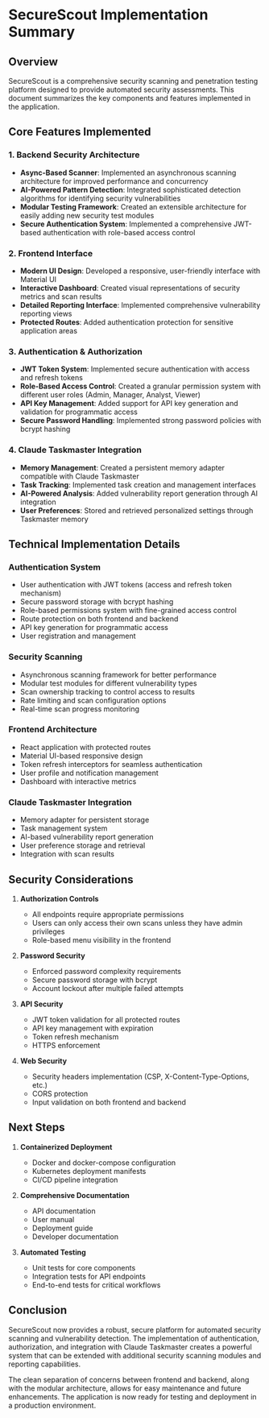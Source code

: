 # SecureScout Implementation Summary

## Overview

SecureScout is a comprehensive security scanning and penetration testing platform designed to provide automated security assessments. This document summarizes the key components and features implemented in the application.

## Core Features Implemented

### 1. Backend Security Architecture
- **Async-Based Scanner**: Implemented an asynchronous scanning architecture for improved performance and concurrency
- **AI-Powered Pattern Detection**: Integrated sophisticated detection algorithms for identifying security vulnerabilities
- **Modular Testing Framework**: Created an extensible architecture for easily adding new security test modules
- **Secure Authentication System**: Implemented a comprehensive JWT-based authentication with role-based access control

### 2. Frontend Interface
- **Modern UI Design**: Developed a responsive, user-friendly interface with Material UI
- **Interactive Dashboard**: Created visual representations of security metrics and scan results
- **Detailed Reporting Interface**: Implemented comprehensive vulnerability reporting views
- **Protected Routes**: Added authentication protection for sensitive application areas

### 3. Authentication & Authorization
- **JWT Token System**: Implemented secure authentication with access and refresh tokens
- **Role-Based Access Control**: Created a granular permission system with different user roles (Admin, Manager, Analyst, Viewer)
- **API Key Management**: Added support for API key generation and validation for programmatic access
- **Secure Password Handling**: Implemented strong password policies with bcrypt hashing

### 4. Claude Taskmaster Integration
- **Memory Management**: Created a persistent memory adapter compatible with Claude Taskmaster
- **Task Tracking**: Implemented task creation and management interfaces
- **AI-Powered Analysis**: Added vulnerability report generation through AI integration
- **User Preferences**: Stored and retrieved personalized settings through Taskmaster memory

## Technical Implementation Details

### Authentication System
- User authentication with JWT tokens (access and refresh token mechanism)
- Secure password storage with bcrypt hashing
- Role-based permissions system with fine-grained access control
- Route protection on both frontend and backend
- API key generation for programmatic access
- User registration and management

### Security Scanning
- Asynchronous scanning framework for better performance
- Modular test modules for different vulnerability types
- Scan ownership tracking to control access to results
- Rate limiting and scan configuration options
- Real-time scan progress monitoring

### Frontend Architecture
- React application with protected routes
- Material UI-based responsive design
- Token refresh interceptors for seamless authentication
- User profile and notification management
- Dashboard with interactive metrics

### Claude Taskmaster Integration
- Memory adapter for persistent storage
- Task management system
- AI-based vulnerability report generation
- User preference storage and retrieval
- Integration with scan results

## Security Considerations

1. **Authorization Controls**
   - All endpoints require appropriate permissions
   - Users can only access their own scans unless they have admin privileges
   - Role-based menu visibility in the frontend

2. **Password Security**
   - Enforced password complexity requirements
   - Secure password storage with bcrypt
   - Account lockout after multiple failed attempts

3. **API Security**
   - JWT token validation for all protected routes
   - API key management with expiration
   - Token refresh mechanism
   - HTTPS enforcement

4. **Web Security**
   - Security headers implementation (CSP, X-Content-Type-Options, etc.)
   - CORS protection
   - Input validation on both frontend and backend

## Next Steps

1. **Containerized Deployment**
   - Docker and docker-compose configuration
   - Kubernetes deployment manifests
   - CI/CD pipeline integration

2. **Comprehensive Documentation**
   - API documentation
   - User manual
   - Deployment guide
   - Developer documentation

3. **Automated Testing**
   - Unit tests for core components
   - Integration tests for API endpoints
   - End-to-end tests for critical workflows

## Conclusion

SecureScout now provides a robust, secure platform for automated security scanning and vulnerability detection. The implementation of authentication, authorization, and integration with Claude Taskmaster creates a powerful system that can be extended with additional security scanning modules and reporting capabilities.

The clean separation of concerns between frontend and backend, along with the modular architecture, allows for easy maintenance and future enhancements. The application is now ready for testing and deployment in a production environment.